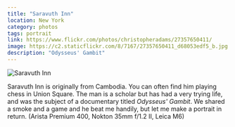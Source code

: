 ```yaml
---
title: "Saravuth Inn"
location: New York
category: photos
tags: portrait
link: https://www.flickr.com/photos/christopheradams/27357650411/
image: https://c2.staticflickr.com/8/7167/27357650411_d68053edf5_b.jpg
description: "Odysseus' Gambit"
---
```


![Saravuth Inn](https://c2.staticflickr.com/8/7167/27357650411_d68053edf5_b.jpg)

Saravuth Inn is originally from Cambodia. You can often find him playing chess
in Union Square. The man is a scholar but has had a very trying life, and was the
subject of a documentary titled *Odysseus' Gambit*. We shared a smoke and a game
and he beat me handily, but let me make a portrait in return. (Arista Premium
400, Nokton 35mm f/1.2 II, Leica M6)
